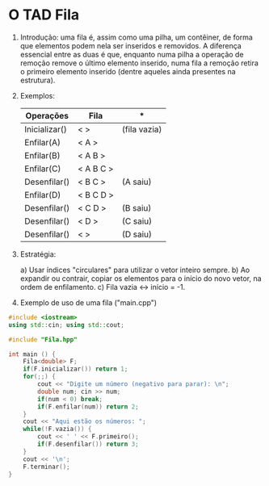 # O TAD Fila

1. Introdução: uma fila é, assim como uma pilha, um contêiner, de forma que elementos podem nela ser inseridos e removidos. A diferença essencial entre as duas é que, enquanto numa pilha a operação de remoção remove o último elemento inserido, numa fila a remoção retira o primeiro elemento inserido (dentre aqueles ainda presentes na estrutura).

2. Exemplos:

    | Operações      | Fila      | *            |
    |----------------|-----------|--------------| 
    | Inicializar()  |   < >     | (fila vazia) |
    | Enfilar(A)     |   < A >   |              |
    | Enfilar(B)     |  < A B >  |              |
    | Enfilar(C)     | < A B C > |              |
    | Desenfilar()   |  < B C >  | (A saiu)     |
    | Enfilar(D)     | < B C D > |              |
    | Desenfilar()   |  < C D >  | (B saiu)     |
    | Desenfilar()   |   < D >   | (C saiu)     |
    | Desenfilar()   |   < >     | (D saiu)     |

3. Estratégia:

    a) Usar índices "circulares" para utilizar o vetor inteiro sempre.
    b) Ao expandir ou contrair, copiar os elementos para o início do novo vetor, na ordem de enfilamento.
    c) Fila vazia <-> início = -1.

4. Exemplo de uso de uma fila ("main.cpp")

```cpp
#include <iostream>
using std::cin; using std::cout;

#include "Fila.hpp"

int main () {
    Fila<double> F;
    if(F.inicializar()) return 1;
    for(;;) {
        cout << "Digite um número (negativo para parar): \n";
        double num; cin >> num;
        if(num < 0) break;
        if(F.enfilar(num)) return 2;
    }
    cout << "Aqui estão os números: ";
    while(!F.vazia()) {
        cout << ' ' << F.primeiro();
        if(F.desenfilar()) return 3;
    }
    cout << '\n';
    F.terminar();
}
```